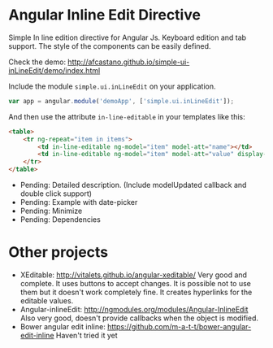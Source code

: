 Angular Inline Edit Directive
==============================

Simple In line edition directive for Angular Js. Keyboard edition and tab support. 
The style of the components can be easily defined.

Check the demo: http://afcastano.github.io/simple-ui-inLineEdit/demo/index.html

Include the module <code>simple.ui.inLineEdit</code> on your application.
```javascript
var app = angular.module('demoApp', ['simple.ui.inLineEdit']);
```

And then use the attribute <code>in-line-editable</code> in your templates like this:
```html
<table>
	<tr ng-repeat="item in items">
		<td in-line-editable ng-model="item" model-att="name"></td>
		<td in-line-editable ng-model="item" model-att="value" display-filter="currency" s-numbers-only="true"></td>
	</tr>
</table>
```

- Pending: Detailed description. (Include modelUpdated callback and double click support)
- Pending: Example with date-picker
- Pending: Minimize
- Pending: Dependencies

Other projects
==============

- XEditable: http://vitalets.github.io/angular-xeditable/ Very good and complete. It uses buttons to accept changes. It is possible not to use them but it doesn't work completely fine. It creates hyperlinks for the editable values.
- Angular-inlineEdit: http://ngmodules.org/modules/Angular-InlineEdit Also very good, doesn't provide callbacks when the object is modified.
- Bower angular edit inline: https://github.com/m-a-t-t/bower-angular-edit-inline Haven't tried it yet

